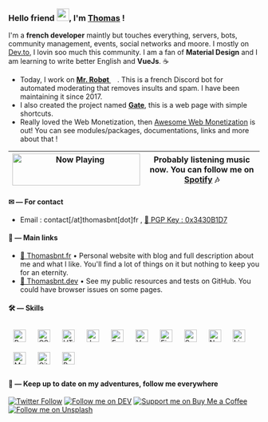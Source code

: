 ### Hello friend <img src="https://github.com/thomasbnt/thomasbnt/blob/me/assets/hi.gif" width="25px">, I'm [Thomas](https://thomasbnt.fr) ! 

I'm a **french developer** maintly but touches everything, servers, bots, community management, events, social networks and moore. I mostly on [Dev.to](https://dev.to/thomasbnt), I lovin soo much this community. I am a fan of **Material Design** and I am learning to write better English and **VueJs**. ☕

- Today, I work on **[Mr. Robøt <img src="https://github.com/thomasbnt/thomasbnt/blob/me/assets/mrrobot.png" width="13px">](https://mrrobot.app/)**. This is a french Discord bot for automated moderating that removes insults and spam. I have been maintaining it since 2017.
- I also created the project named **[Gate](https://gate.thomasbnt.fr/)**, this is a web page with simple shortcuts. 
- Really loved the Web Monetization, then [Awesome Web Monetization](https://github.com/thomasbnt/awesome-web-monetization) is out! You can see modules/packages, documentations, links and more about that !

|<a href="https://np.thomasbnt.dev/now-playing?open"><img src="https://np.thomasbnt.dev/now-playing" width="256" height="64" alt="Now Playing"></a>|Probably listening music now. You can follow me on <a href="https://open.spotify.com/user/w522c32cigrl3ga1ia2ggru7s" target="_blank">Spotify</a> 🎶|
|---|---|
 

#### ✉ — For contact

- Email : contact[/at]thomasbnt[dot]fr , [🔑 PGP Key : 0x3430B1D7](https://thomasbnt.keybase.pub/keys/publickey_contact%40thomasbnt_fr.asc?dl=1)


#### 🎈 — Main links

- [🙌 Thomasbnt.fr](https://thomasbnt.fr) • Personal website with blog and full description about me and what I like. You'll find a lot of things on it but nothing to keep you for an eternity.
- [🔧 Thomasbnt.dev](https://thomasbnt.dev) • See my public resources and tests on GitHub. You could have browser issues on some pages.

#### 🛠 — Skills
 
<div align="">  
<img style="margin: 10px" src="https://devicons.github.io/devicon/devicon.git/icons/bootstrap/bootstrap-plain.svg" alt="Bootstrap" height="25" />  
<img style="margin: 10px" src="https://devicons.github.io/devicon/devicon.git/icons/css3/css3-original-wordmark.svg" alt="CSS3" height="25" />  
<img style="margin: 10px" src="https://devicons.github.io/devicon/devicon.git/icons/html5/html5-original-wordmark.svg" alt="HTML5" height="25" />  
<img style="margin: 10px" src="https://devicons.github.io/devicon/devicon.git/icons/javascript/javascript-original.svg" alt="JavaScript" height="25" />  
<img style="margin: 10px" src="https://devicons.github.io/devicon/devicon.git/icons/express/express-original-wordmark.svg" alt="Express.js" height="25" />  
<img style="margin: 10px" src="https://devicons.github.io/devicon/devicon.git/icons/vuejs/vuejs-original-wordmark.svg" alt="Vue.js" height="25" />  
<img style="margin: 10px" src="https://www.vectorlogo.zone/logos/figma/figma-icon.svg" alt="Figma" height="25" />  
<img style="margin: 10px" src="https://devicons.github.io/devicon/devicon.git/icons/sass/sass-original.svg" alt="Sass" height="25" />  
<img style="margin: 10px" src="https://devicons.github.io/devicon/devicon.git/icons/nodejs/nodejs-original-wordmark.svg" alt="Node.js" height="25" />  
<img style="margin: 10px" src="https://devicons.github.io/devicon/devicon.git/icons/linux/linux-original.svg" alt="Linux" height="25" />  
<img style="margin: 10px" src="https://devicons.github.io/devicon/devicon.git/icons/mysql/mysql-original-wordmark.svg" alt="MySQL" height="25" />  
<img style="margin: 10px" src="https://www.vectorlogo.zone/logos/git-scm/git-scm-icon.svg" alt="Git" height="25" />  
<img style="margin: 10px" src="https://devicons.github.io/devicon/devicon.git/icons/ruby/ruby-original-wordmark.svg" alt="Ruby" height="25" />  
</div>  

#### 🍃 — Keep up to date on my adventures, follow me everywhere

[![Twitter Follow](https://img.shields.io/twitter/follow/Thomasbnt_?color=%231DA1F2&label=Follow%20me&logo=Twitter&style=for-the-badge)](https://twitter.com/Thomasbnt_) [![Follow me on DEV](https://img.shields.io/badge/dev.to-%2308090A.svg?&style=for-the-badge&logo=dev.to&logoColor=white&alt=devto)](https://dev.to/thomasbnt) [![Support me on Buy Me a Coffee](https://img.shields.io/badge/Support%20me-☕-orange.svg?style=for-the-badge)](https://www.buymeacoffee.com/thomasbnt?via=thomasbnt) [![Follow me on Unsplash](https://img.shields.io/badge/See%20my%20photos%20on-Unsplash%20%F0%9F%93%B8-black?style=for-the-badge)](https://unsplash.com/@thomasbnt)
